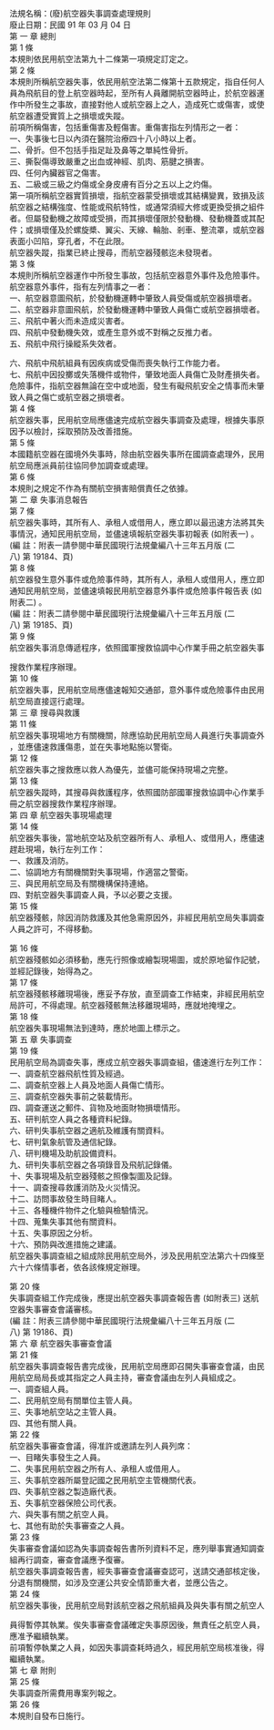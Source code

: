 法規名稱：(廢)航空器失事調查處理規則  
廢止日期：民國 91 年 03 月 04 日  
第 一 章 總則  
第 1 條  
本規則依民用航空法第九十二條第一項規定訂定之。  
第 2 條  
本規則所稱航空器失事，依民用航空法第二條第十五款規定，指自任何人  
員為飛航目的登上航空器時起，至所有人員離開航空器時止，於航空器運  
作中所發生之事故，直接對他人或航空器上之人，造成死亡或傷害，或使  
航空器遭受實質上之損壞或失蹤。  
前項所稱傷害，包括重傷害及輕傷害。重傷害指左列情形之一者：  
一、失事後七日以內須在醫院治療四十八小時以上者。  
二、骨折。但不包括手指足趾及鼻等之單純性骨折。  
三、撕裂傷導致嚴重之出血或神經、肌肉、筋腱之損害。  
四、任何內臟器官之傷害。  
五、二級或三級之灼傷或全身皮膚有百分之五以上之灼傷。  
第一項所稱航空器實質損壞，指航空器蒙受損壞或其結構變異，致損及該  
航空器之結構強度、性能或飛航特性，或通常須經大修或更換受損之組件  
者。但屬發動機之故障或受損，而其損壞僅限於發動機、發動機蓋或其配  
件；或損壞僅及於螺旋槳、翼尖、天線、輪胎、剎車、整流罩，或航空器  
表面小凹陷，穿孔者，不在此限。  
航空器失蹤，指業已終止搜尋，而航空器殘骸迄未發現者。  
第 3 條  
本規則所稱航空器運作中所發生事故，包括航空器意外事件及危險事件。  
航空器意外事件，指有左列情事之一者：  
一、航空器意圖飛航，於發動機運轉中肇致人員受傷或航空器損壞者。  
二、航空器非意圖飛航，於發動機運轉中肇致人員傷亡或航空器損壞者。  
三、飛航中著火而未造成災害者。  
四、飛航中發動機失效，或產生意外或不對稱之反推力者。  
五、飛航中飛行操縱系失效者。  


六、飛航中飛航組員有因疾病或受傷而喪失執行工作能力者。  
七、飛航中因投擲或失落機件或物件，肇致地面人員傷亡及財產損失者。  
危險事件，指航空器無論在空中或地面，發生有礙飛航安全之情事而未肇  
致人員之傷亡或航空器之損壞者。  
第 4 條  
航空器失事，民用航空局應儘速完成航空器失事調查及處理，根據失事原  
因予以檢討，採取預防及改善措施。  
第 5 條  
本國籍航空器在國境外失事時，除由航空器失事所在國調查處理外，民用  
航空局應派員前往協同參加調查或處理。  
第 6 條  
本規則之規定不作為有關航空損害賠償責任之依據。  
第 二 章 失事消息報告  
第 7 條  
航空器失事時，其所有人、承租人或借用人，應立即以最迅速方法將其失  
事情況，通知民用航空局，並儘速填報航空器失事初報表 (如附表一) 。  
(編 註：附表一請參閱中華民國現行法規彙編八十三年五月版 (二  
八) 第 19184、頁)  
第 8 條  
航空器發生意外事件或危險事件時，其所有人，承租人或借用人，應立即  
通知民用航空局，並儘速填報民用航空器意外事件或危險事件報告表 (如  
附表二) 。  
(編 註：附表二請參閱中華民國現行法規彙編八十三年五月版 (二  
八) 第 19185、頁)  
第 9 條  
航空器失事消息傳遞程序，依照國軍搜救協調中心作業手冊之航空器失事  


搜救作業程序辦理。  
第 10 條  
航空器失事，民用航空局應儘速報知交通部，意外事件或危險事件由民用  
航空局直接逕行處理。  
第 三 章 搜尋與救護  
第 11 條  
航空器失事現場地方有關機關，除應協助民用航空局人員進行失事調查外  
，並應儘速救護傷患，並在失事地點施以警衛。  
第 12 條  
航空器失事之搜救應以救人為優先，並儘可能保持現場之完整。  
第 13 條  
航空器失蹤時，其搜尋與救護程序，依照國防部國軍搜救協調中心作業手  
冊之航空器搜救作業程序辦理。  
第 四 章 航空器失事現場處理  
第 14 條  
航空器失事後，當地航空站及航空器所有人、承租人、或借用人，應儘速  
趕赴現場，執行左列工作：  
一、救護及消防。  
二、協調地方有關機關對失事現場，作適當之警衛。  
三、與民用航空局及有關機構保持連絡。  
四、對航空器失事調查人員，予以必要之支援。  
第 15 條  
航空器殘骸，除因消防救護及其他急需原因外，非經民用航空局失事調查  
人員之許可，不得移動。  


第 16 條  
航空器殘骸如必須移動，應先行照像或繪製現場圖，或於原地留作記號，  
並經記錄後，始得為之。  
第 17 條  
航空器殘骸移離現場後，應妥予存放，直至調查工作結束，非經民用航空  
局許可，不得處理。航空器殘骸無法移離現場時，應就地掩埋之。  
第 18 條  
航空器失事現場無法到達時，應於地圖上標示之。  
第 五 章 失事調查  
第 19 條  
民用航空局為調查失事，應成立航空器失事調查組，儘速進行左列工作：  
一、調查航空器飛航性質及經過。  
二、調查航空器上人員及地面人員傷亡情形。  
三、調查航空器失事前之裝載情形。  
四、調查運送之郵件、貨物及地面財物損壞情形。  
五、研判航空人員之各種資料紀錄。  
六、研判失事航空器之適航及維護有關資料。  
七、研判氣象航管及通信紀錄。  
八、研判機場及助航設備資料。  
九、研判失事航空器之各項錄音及飛航記錄儀。  
十、失事現場及航空器殘骸之照像製圖及記錄。  
十一、調查搜尋救護消防及火災情況。  
十二、訪問事故發生時目睹人。  
十三、各種機件物件之化驗與檢驗情況。  
十四、蒐集失事其他有關資料。  
十五、失事原因之分析。  
十六、預防與改進措施之建議。  
航空器失事調查組之組成除民用航空局外，涉及民用航空法第六十四條至  
六十六條情事者，依各該條規定辦理。  


第 20 條  
失事調查組工作完成後，應提出航空器失事調查報告書 (如附表三) 送航  
空器失事審查會議審核。  
(編 註：附表三請參閱中華民國現行法規彙編八十三年五月版 (二  
八) 第 19186、頁)  
第 六 章 航空器失事審查會議  
第 21 條  
航空器失事調查報告書完成後，民用航空局應即召開失事審查會議，由民  
用航空局局長或其指定之人員主持，審查會議由左列人員組成之。  
一、調查組人員。  
二、民用航空局有關單位主管人員。  
三、失事地航空站之主管人員。  
四、其他有關人員。  
第 22 條  
航空器失事審查會議，得准許或邀請左列人員列席：  
一、目睹失事發生之人員。  
二、失事民用航空器之所有人、承租人或借用人。  
三、失事航空器所屬登記國之民用航空主管機關代表。  
四、失事航空器之製造廠代表。  
五、失事航空器保險公司代表。  
六、與失事有關之航空人員。  
七、其他有助於失事審查之人員。  
第 23 條  
失事審查會議如認為失事調查報告書所列資料不足，應列舉事實通知調查  
組再行調查，審查會議應予復審。  
航空器失事調查報告書，經失事審查會議審查認可，送請交通部核定後，  
分退有關機關，如涉及空運公共安全情節重大者，並應公告之。  
第 24 條  
航空器失事後，民用航空局對該航空器之飛航組員及與失事有關之航空人  


員得暫停其執業。俟失事審查會議確定失事原因後，無責任之航空人員，  
應准予繼續執業。  
前項暫停執業之人員，如因失事調查耗時過久，經民用航空局核准後，得  
繼續執業。  
第 七 章 附則  
第 25 條  
失事調查所需費用專案列報之。  
第 26 條  
本規則自發布日施行。  


